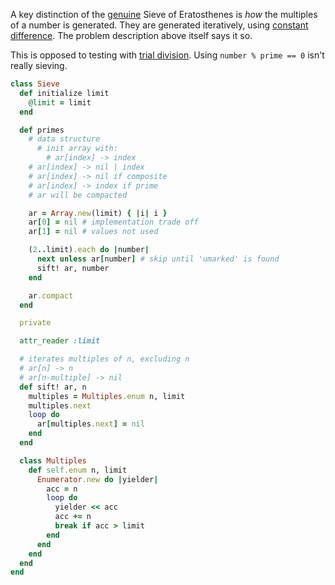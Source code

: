 A key distinction of the [genuine](https://en.wikipedia.org/wiki/Sieve_of_Eratosthenes#cite_note-ONeill-2) Sieve of Eratosthenes is *how* the multiples of a number is generated. They are generated iteratively, using [constant difference](https://en.wikipedia.org/wiki/Arithmetic_progression). The problem description above itself says it so.

This is opposed to testing with [trial division](https://en.wikipedia.org/wiki/Trial_division). Using `number % prime == 0` isn't really sieving.

```ruby
class Sieve
  def initialize limit
    @limit = limit
  end

  def primes
    # data structure
      # init array with:
        # ar[index] -> index
    # ar[index] -> nil | index
    # ar[index] -> nil if composite
    # ar[index] -> index if prime
    # ar will be compacted

    ar = Array.new(limit) { |i| i }
    ar[0] = nil # implementation trade off
    ar[1] = nil # values not used

    (2..limit).each do |number|
      next unless ar[number] # skip until 'umarked' is found
      sift! ar, number
    end

    ar.compact
  end

  private

  attr_reader :limit

  # iterates multiples of n, excluding n
  # ar[n] -> n
  # ar[n-multiple] -> nil
  def sift! ar, n
    multiples = Multiples.enum n, limit
    multiples.next
    loop do
      ar[multiples.next] = nil
    end
  end

  class Multiples
    def self.enum n, limit
      Enumerator.new do |yielder|
        acc = n
        loop do
          yielder << acc
          acc += n
          break if acc > limit
        end
      end
    end
  end
end
```
